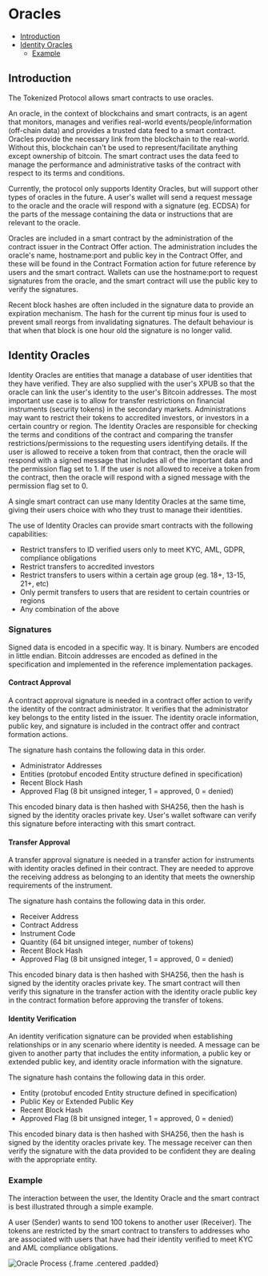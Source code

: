 # Oracles

- [Introduction](#introduction)
- [Identity Oracles](#identity-oracles)
	- [Example](#example)

<a name="introduction"></a>
## Introduction

The Tokenized Protocol allows smart contracts to use oracles.

An oracle, in the context of blockchains and smart contracts, is an agent that monitors, manages and verifies real-world events/people/information (off-chain data) and provides a trusted data feed to a smart contract.  Oracles provide the necessary link from the blockchain to the real-world. Without this, blockchain can't be used to represent/facilitate anything except ownership of bitcoin. The smart contract uses the data feed to manage the performance and administrative tasks of the contract with respect to its terms and conditions.

Currently, the protocol only supports Identity Oracles, but will support other types of oracles in the future.  A user's wallet will send a request message to the oracle and the oracle will respond with a signature (eg. ECDSA) for the parts of the message containing the data or instructions that are relevant to the oracle.

Oracles are included in a smart contract by the administration of the contract issuer in the Contract Offer action.  The administration includes the oracle's name, hostname:port and public key in the Contract Offer, and these will be found in the Contract Formation action for future reference by users and the smart contract.  Wallets can use the hostname:port to request signatures from the oracle, and the smart contract will use the public key to verify the signatures.

Recent block hashes are often included in the signature data to provide an expiration mechanism. The hash for the current tip minus four is used to prevent small reorgs from invalidating signatures. The default behaviour is that when that block is one hour old the signature is no longer valid.

<a name="identity-oracles"></a>
## Identity Oracles

Identity Oracles are entities that manage a database of user identities that they have verified.  They are also supplied with the user's XPUB so that the oracle can link the user's identity to the user's Bitcoin addresses.  The most important use case is to allow for transfer restrictions on financial instruments (security tokens) in the secondary markets. Administrations may want to restrict their tokens to accredited investors, or investors in a certain country or region.  The Identity Oracles are responsible for checking the terms and conditions of the contract and comparing the transfer restrictions/permissions to the requesting users identifying details.  If the user is allowed to receive a token from that contract, then the oracle will respond with a signed message that includes all of the important data and the permission flag set to 1.  If the user is not allowed to receive a token from the contract, then the oracle will respond with a signed message with the permission flag set to 0.

A single smart contract can use many Identity Oracles at the same time, giving their users choice with who they trust to manage their identities.

The use of Identity Oracles can provide smart contracts with the following capabilities:

- Restrict transfers to ID verified users only to meet KYC, AML, GDPR, compliance obligations
- Restrict transfers to accredited investors
- Restrict transfers to users within a certain age group (eg. 18+, 13-15, 21+, etc)
- Only permit transfers to users that are resident to certain countries or regions
- Any combination of the above


<a name="signatures"></a>
### Signatures

Signed data is encoded in a specific way. It is binary. Numbers are encoded in little endian. Bitcoin addresses are encoded as defined in the specification and implemented in the reference implementation packages.

<a name="contract"></a>
#### Contract Approval

A contract approval signature is needed in a contract offer action to verify the identity of the contract administrator. It verifies that the administrator key belongs to the entity listed in the issuer. The identity oracle information, public key, and signature is included in the contract offer and contract formation actions.

The signature hash contains the following data in this order.

- Administrator Addresses
- Entities (protobuf encoded Entity structure defined in specification)
- Recent Block Hash
- Approved Flag (8 bit unsigned integer, 1 = approved, 0 = denied)

This encoded binary data is then hashed with SHA256, then the hash is signed by the identity oracles private key. User's wallet software can verify this signature before interacting with this smart contract.

<a name="transfer"></a>
#### Transfer Approval

A transfer approval signature is needed in a transfer action for instruments with identity oracles defined in their contract. They are needed to approve the receiving address as belonging to an identity that meets the ownership requirements of the instrument.

The signature hash contains the following data in this order.

- Receiver Address
- Contract Address
- Instrument Code
- Quantity (64 bit unsigned integer, number of tokens)
- Recent Block Hash
- Approved Flag (8 bit unsigned integer, 1 = approved, 0 = denied)


This encoded binary data is then hashed with SHA256, then the hash is signed by the identity oracles private key. The smart contract will then verify this signature in the transfer action with the identity oracle public key in the contract formation before approving the transfer of tokens.

<a name="identity"></a>
#### Identity Verification

An identity verification signature can be provided when establishing relationships or in any scenario where identity is needed. A message can be given to another party that includes the entity information, a public key or extended public key, and identity oracle information with the signature.

The signature hash contains the following data in this order.

- Entity (protobuf encoded Entity structure defined in specification)
- Public Key or Extended Public Key
- Recent Block Hash
- Approved Flag (8 bit unsigned integer, 1 = approved, 0 = denied)

This encoded binary data is then hashed with SHA256, then the hash is signed by the identity oracles private key. The message receiver can then verify the signature with the data provided to be confident they are dealing with the appropriate entity.

<a name="example"></a>
### Example

The interaction between the user, the Identity Oracle and the smart contract is best illustrated through a simple example.

A user (Sender) wants to send 100 tokens to another user (Receiver).  The tokens are restricted by the smart contract to transfers to addresses who are associated with users that have had their identity verified to meet KYC and AML compliance obligations.

![Oracle Process](https://raw.githubusercontent.com/tokenized/docs/master/images/concepts-oracles.svg?sanitize=true "Oracle Process") {.frame .centered .padded}
